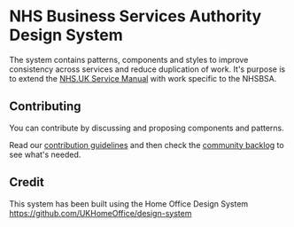 # NHS Business Services Authority Design System

The system contains patterns, components and styles to improve consistency across services and reduce duplication of work.
It's purpose is to extend the [NHS.UK Service Manual](https://beta.nhs.uk/service-manual/) with work specific to the NHSBSA. 

## Contributing

You can contribute by discussing and proposing components and patterns.

Read our [contribution guidelines](https://github.com/nhsbsa/design-system/blob/master/CONTRIBUTING.md) and then check the [community backlog](https://github.com/nhsbsa/design-system/projects/1) to see what's needed.

## Credit
This system has been built using the Home Office Design System https://github.com/UKHomeOffice/design-system
